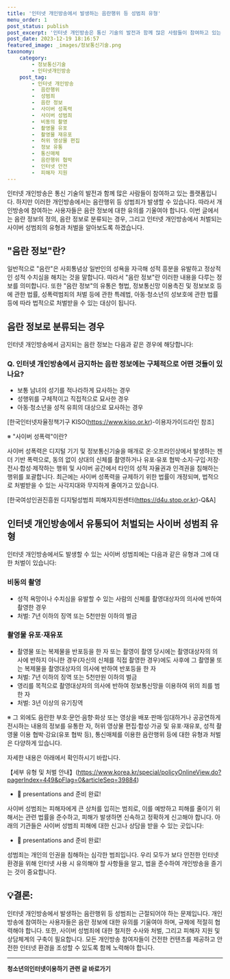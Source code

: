 ```yaml
---
title: '인터넷 개인방송에서 발생하는 음란행위 등 성범죄 유형'
menu_order: 1
post_status: publish
post_excerpt: '인터넷 개인방송은 통신 기술의 발전과 함께 많은 사람들이 참여하고 있는 플랫폼입니다. 하지만 이러한 개인방송에서는 음란행위 등 성범죄가 발생할 수 있습니다. 따라서 개인방송에 참여하는 사용자들은 음란 정보에 대한 유의를 기울여야 합니다. 이번 글에서는 음란 정보의 정의, 음란 정보로 분류되는 경우, 그리고 인터넷 개인방송에서 처벌되는 사이버 성범죄의 유형과 처벌을 알아보도록 하겠습니다.'
post_date: 2023-12-19 18:16:57
featured_image: _images/정보통신기술.png
taxonomy:
    category:
        - 정보통신기술
        - 인터넷개인방송
    post_tag:
        - 인터넷 개인방송
        -  음란행위
        -  성범죄
        -  음란 정보
        -  사이버 성폭력
        -  사이버 성범죄
        -  비동의 촬영
        -  촬영물 유포
        -  촬영물 재유포
        -  허위 영상물 편집
        -  정보 유통
        -  통신매체
        -  음란행위 협박
        -  인터넷 안전
        -  피해자 지원
---
```



인터넷 개인방송은 통신 기술의 발전과 함께 많은 사람들이 참여하고 있는 플랫폼입니다. 하지만 이러한 개인방송에서는 음란행위 등 성범죄가 발생할 수 있습니다. 따라서 개인방송에 참여하는 사용자들은 음란 정보에 대한 유의를 기울여야 합니다. 이번 글에서는 음란 정보의 정의, 음란 정보로 분류되는 경우, 그리고 인터넷 개인방송에서 처벌되는 사이버 성범죄의 유형과 처벌을 알아보도록 하겠습니다.

## "음란 정보"란?

일반적으로 "음란"은 사회통념상 일반인의 성욕을 자극해 성적 흥분을 유발하고 정상적인 성적 수치심을 해치는 것을 말합니다. 따라서 "음란 정보"란 이러한 내용을 다루는 정보를 의미합니다. 또한 "음란 정보"의 유통은 형법, 정보통신망 이용촉진 및 정보보호 등에 관한 법률, 성폭력범죄의 처벌 등에 관한 특례법, 아동·청소년의 성보호에 관한 법률 등에 따라 법적으로 처벌받을 수 있는 대상이 됩니다.

## 음란 정보로 분류되는 경우

인터넷 개인방송에서 금지되는 음란 정보는 다음과 같은 경우에 해당합니다:

### Q. 인터넷 개인방송에서 금지하는 음란 정보에는 구체적으로 어떤 것들이 있나요?

- 보통 남녀의 성기를 적나라하게 묘사하는 경우
- 성행위를 구체적이고 직접적으로 묘사한 경우
- 아동·청소년을 성적 유희의 대상으로 묘사하는 경우

[한국인터넷자율정책기구 KISO(https://www.kiso.or.kr)-이용자가이드라인 참조]

※ "사이버 성폭력"이란?

사이버 성폭력은 디지털 기기 및 정보통신기술을 매개로 온·오프라인상에서 발생하는 젠더 기반 폭력으로, 동의 없이 상대의 신체를 촬영하거나 유포·유포 협박·소지·구입·저장·전시·합성·제작하는 행위 및 사이버 공간에서 타인의 성적 자율권과 인격권을 침해하는 행위를 포괄합니다. 최근에는 사이버 성폭력을 규제하기 위한 법률이 개정되며, 법적으로 처벌받을 수 있는 사각지대와 무지하게 줄여가고 있습니다.

[한국여성인권진흥원 디지털성범죄 피해자지원센터(https://d4u.stop.or.kr)-Q&A]

## 인터넷 개인방송에서 유통되어 처벌되는 사이버 성범죄 유형

인터넷 개인방송에서도 발생할 수 있는 사이버 성범죄에는 다음과 같은 유형과 그에 대한 처벌이 있습니다:

### 비동의 촬영

- 성적 욕망이나 수치심을 유발할 수 있는 사람의 신체를 촬영대상자의 의사에 반하여 촬영한 경우
- 처벌: 7년 이하의 징역 또는 5천만원 이하의 벌금

### 촬영물 유포·재유포

- 촬영물 또는 복제물을 반포등을 한 자 또는 촬영이 촬영 당시에는 촬영대상자의 의사에 반하지 아니한 경우(자신의 신체를 직접 촬영한 경우)에도 사후에 그 촬영물 또는 복제물을 촬영대상자의 의사에 반하여 반포등을 한 자
- 처벌: 7년 이하의 징역 또는 5천만원 이하의 벌금
- 영리를 목적으로 촬영대상자의 의사에 반하여 정보통신망을 이용하여 위의 죄를 범한 자
- 처벌: 3년 이상의 유기징역

※ 그 외에도 음란한 부호·문언·음향·화상 또는 영상을 배포·판매·임대하거나 공공연하게 전시하는 내용의 정보를 유통한 자, 허위 영상물 편집·합성·가공 및 유포·재유포, 성적 촬영물 이용 협박·강요(유포 협박 등), 통신매체를 이용한 음란행위 등에 대한 유형과 처벌은 다양하게 있습니다. 

자세한 내용은 아래에서 확인하시기 바랍니다.

【세부 유형 및 처벌 안내】(https://www.korea.kr/special/policyOnlineView.do?pagerIndex=449&pFlag=0&articleSeq=39884)
- 📍 presentations and 준비 완료!

사이버 성범죄는 피해자에게 큰 상처를 입히는 범죄로, 이를 예방하고 피해를 줄이기 위해서는 관련 법률을 준수하고, 피해가 발생하면 신속하고 정확하게 신고해야 합니다. 아래의 기관들은 사이버 성범죄 피해에 대한 신고나 상담을 받을 수 있는 곳입니다:

- 📍 presentations and 준비 완료!

성범죄는 개인의 인권을 침해하는 심각한 범죄입니다. 우리 모두가 보다 안전한 인터넷 환경을 위해 인터넷 사용 시 유의해야 할 사항들을 알고, 법을 준수하여 개인방송을 즐기는 것이 중요합니다. 

## 💡결론:

인터넷 개인방송에서 발생하는 음란행위 등 성범죄는 근절되어야 하는 문제입니다. 개인방송에 참여하는 사용자들은 음란 정보에 대한 유의를 기울여야 하며, 규제에 적절히 협력해야 합니다. 또한, 사이버 성범죄에 대한 철저한 수사와 처벌, 그리고 피해자 지원 및 상담체계의 구축이 필요합니다. 모든 개인방송 참여자들이 건전한 컨텐츠를 제공하고 안전한 인터넷 환경을 조성할 수 있도록 함께 노력해야 합니다.
<!-- wp:separator -->
<hr class="wp-block-separator has-alpha-channel-opacity"/>
<!-- /wp:separator -->

<!-- wp:group {"backgroundColor":"base","layout":{"type":"constrained"}} -->
<div class="wp-block-group has-base-background-color has-background"><!-- wp:paragraph {"align":"center","fontSize":"medium"} -->
<p class="has-text-align-center has-large-font-size"><strong>청소년의인터넷이용하기 관련 글 바로가기</strong></p>
<!-- /wp:paragraph -->


<!-- wp:latest-posts
{"categories":[{"id":34663,"count":19,"description":"","link":"https://uknowlaw.com/category/%ec%b2%ad%ec%86%8c%eb%85%84%ec%9d%98%ec%9d%b8%ed%84%b0%eb%84%b7%ec%9d%b4%ec%9a%a9%ed%95%98%ea%b8%b0/","name":"청소년의인터넷이용하기","slug":"청소년의인터넷이용하기","taxonomy":"category","parent":0,"meta":[],"_links":{"self":[{"href":"https://uknowlaw.com/wp-json/wp/v2/categories/34663"}],"collection":[{"href":"https://uknowlaw.com/wp-json/wp/v2/categories"}],"about":[{"href":"https://uknowlaw.com/wp-json/wp/v2/taxonomies/category"}],"wp:post_type":[{"href":"https://uknowlaw.com/wp-json/wp/v2/posts?categories=34663"}],"curies":[{"name":"wp","href":"https://api.w.org/{rel}","templated":true}]}}],"postsToShow":100,"excerptLength":28,"postLayout":"grid","columns":2,"featuredImageAlign":"left","featuredImageSizeSlug":"large","fontSize":"small"} /--></div>
<!-- /wp:group -->